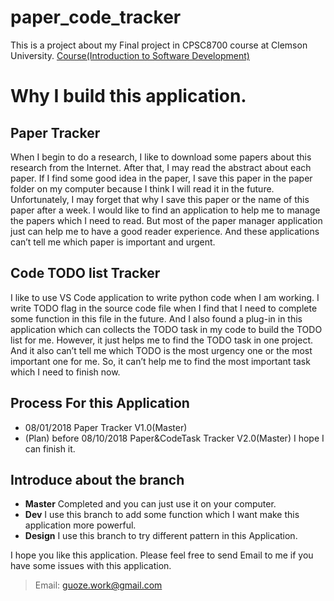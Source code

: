 # paper_code_tracker
This is a project about my Final project in CPSC8700 course at Clemson University.
[Course(Introduction to Software Development)](https://people.cs.clemson.edu/~malloy/courses/8700-2018/index.html)

# Why I build this application.
## Paper Tracker
When I begin to do a research, I like to download some papers about this research from the Internet. After that, I may read the abstract about each paper. If I find some good idea in the paper, I save this paper in the paper folder on my computer because I think I will read it in the future. Unfortunately, I may forget that why I save this paper or the name of this paper after a week. I would like to find an application to help me to manage the papers which I need to read. But most of the paper manager application just can help me to have a good reader experience. And these applications can’t tell me which paper is important and urgent.

## Code TODO list Tracker
I like to use VS Code application to write python code when I am working. I write TODO flag in the source code file when I find that I need to complete some function in this file in the future. And I also found a plug-in in this application which can collects the TODO task in my code to build the TODO list for me. However, it just helps me to find the TODO task in one project. And it also can’t tell me which TODO is the most urgency one or the most important one for me. So, it can’t help me to find the most important task which I need to finish now.

## Process For this Application
- 08/01/2018 Paper Tracker V1.0(Master)
- (Plan) before 08/10/2018 Paper&CodeTask Tracker V2.0(Master) I hope I can finish it.

## Introduce about the branch
- **Master** Completed and you can just use it on your computer.
- **Dev** I use this branch to add some function which I want make this application more powerful.
- **Design** I use this branch to try different pattern in this Application.

I hope you like this application. Please feel free to send Email to me if you have some issues with this application.
> Email: guoze.work@gmail.com
